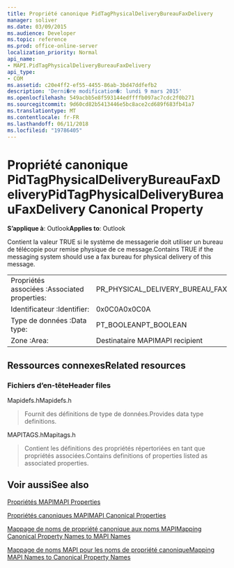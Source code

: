 ```yaml
---
title: Propriété canonique PidTagPhysicalDeliveryBureauFaxDelivery
manager: soliver
ms.date: 03/09/2015
ms.audience: Developer
ms.topic: reference
ms.prod: office-online-server
localization_priority: Normal
api_name:
- MAPI.PidTagPhysicalDeliveryBureauFaxDelivery
api_type:
- COM
ms.assetid: c20e4ff2-ef55-4455-86ab-3bd47ddfefb2
description: 'Derni�re modification�: lundi 9 mars 2015'
ms.openlocfilehash: 549acbb5e8f593144edffffb097ac7cdc2f0b271
ms.sourcegitcommit: 9d60cd82b5413446e5bc8ace2cd689f683fb41a7
ms.translationtype: MT
ms.contentlocale: fr-FR
ms.lasthandoff: 06/11/2018
ms.locfileid: "19786405"
---
```

# <a name="pidtagphysicaldeliverybureaufaxdelivery-canonical-property"></a><span data-ttu-id="1b1a4-103">Propriété canonique PidTagPhysicalDeliveryBureauFaxDelivery</span><span class="sxs-lookup"><span data-stu-id="1b1a4-103">PidTagPhysicalDeliveryBureauFaxDelivery Canonical Property</span></span>

  
  
<span data-ttu-id="1b1a4-104">**S’applique à**: Outlook</span><span class="sxs-lookup"><span data-stu-id="1b1a4-104">**Applies to**: Outlook</span></span> 
  
<span data-ttu-id="1b1a4-105">Contient la valeur TRUE si le système de messagerie doit utiliser un bureau de télécopie pour remise physique de ce message.</span><span class="sxs-lookup"><span data-stu-id="1b1a4-105">Contains TRUE if the messaging system should use a fax bureau for physical delivery of this message.</span></span>
  
|||
|:-----|:-----|
|<span data-ttu-id="1b1a4-106">Propriétés associées :</span><span class="sxs-lookup"><span data-stu-id="1b1a4-106">Associated properties:</span></span>  <br/> |<span data-ttu-id="1b1a4-107">PR_PHYSICAL_DELIVERY_BUREAU_FAX_DELIVERY</span><span class="sxs-lookup"><span data-stu-id="1b1a4-107">PR_PHYSICAL_DELIVERY_BUREAU_FAX_DELIVERY</span></span>  <br/> |
|<span data-ttu-id="1b1a4-108">Identificateur :</span><span class="sxs-lookup"><span data-stu-id="1b1a4-108">Identifier:</span></span>  <br/> |<span data-ttu-id="1b1a4-109">0x0C0A</span><span class="sxs-lookup"><span data-stu-id="1b1a4-109">0x0C0A</span></span>  <br/> |
|<span data-ttu-id="1b1a4-110">Type de données :</span><span class="sxs-lookup"><span data-stu-id="1b1a4-110">Data type:</span></span>  <br/> |<span data-ttu-id="1b1a4-111">PT_BOOLEAN</span><span class="sxs-lookup"><span data-stu-id="1b1a4-111">PT_BOOLEAN</span></span>  <br/> |
|<span data-ttu-id="1b1a4-112">Zone :</span><span class="sxs-lookup"><span data-stu-id="1b1a4-112">Area:</span></span>  <br/> |<span data-ttu-id="1b1a4-113">Destinataire MAPI</span><span class="sxs-lookup"><span data-stu-id="1b1a4-113">MAPI recipient</span></span>  <br/> |
   
## <a name="related-resources"></a><span data-ttu-id="1b1a4-114">Ressources connexes</span><span class="sxs-lookup"><span data-stu-id="1b1a4-114">Related resources</span></span>

### <a name="header-files"></a><span data-ttu-id="1b1a4-115">Fichiers d’en-tête</span><span class="sxs-lookup"><span data-stu-id="1b1a4-115">Header files</span></span>

<span data-ttu-id="1b1a4-116">Mapidefs.h</span><span class="sxs-lookup"><span data-stu-id="1b1a4-116">Mapidefs.h</span></span>
  
> <span data-ttu-id="1b1a4-117">Fournit des définitions de type de données.</span><span class="sxs-lookup"><span data-stu-id="1b1a4-117">Provides data type definitions.</span></span>
    
<span data-ttu-id="1b1a4-118">MAPITAGS.h</span><span class="sxs-lookup"><span data-stu-id="1b1a4-118">Mapitags.h</span></span>
  
> <span data-ttu-id="1b1a4-119">Contient les définitions des propriétés répertoriées en tant que propriétés associées.</span><span class="sxs-lookup"><span data-stu-id="1b1a4-119">Contains definitions of properties listed as associated properties.</span></span>
    
## <a name="see-also"></a><span data-ttu-id="1b1a4-120">Voir aussi</span><span class="sxs-lookup"><span data-stu-id="1b1a4-120">See also</span></span>



[<span data-ttu-id="1b1a4-121">Propriétés MAPI</span><span class="sxs-lookup"><span data-stu-id="1b1a4-121">MAPI Properties</span></span>](mapi-properties.md)
  
[<span data-ttu-id="1b1a4-122">Propriétés canoniques MAPI</span><span class="sxs-lookup"><span data-stu-id="1b1a4-122">MAPI Canonical Properties</span></span>](mapi-canonical-properties.md)
  
[<span data-ttu-id="1b1a4-123">Mappage de noms de propriété canonique aux noms MAPI</span><span class="sxs-lookup"><span data-stu-id="1b1a4-123">Mapping Canonical Property Names to MAPI Names</span></span>](mapping-canonical-property-names-to-mapi-names.md)
  
[<span data-ttu-id="1b1a4-124">Mappage de noms MAPI pour les noms de propriété canonique</span><span class="sxs-lookup"><span data-stu-id="1b1a4-124">Mapping MAPI Names to Canonical Property Names</span></span>](mapping-mapi-names-to-canonical-property-names.md)

